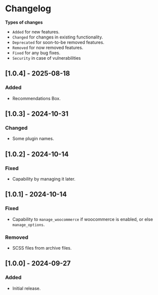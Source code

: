 # Changelog

**Types of changes**
* `Added` for new features.
* `Changed` for changes in existing functionality.
* `Deprecated` for soon-to-be removed features.
* `Removed` for now removed features.
* `Fixed` for any bug fixes.
* `Security` in case of vulnerabilities

## [1.0.4] - 2025-08-18
### Added
* Recommendations Box.

## [1.0.3] - 2024-10-31
### Changed
* Some plugin names.

## [1.0.2] - 2024-10-14
### Fixed
* Capability by managing it later.

## [1.0.1] - 2024-10-14
### Fixed
* Capability to `manage_woocommerce` if woocommerce is enabled, or else `manage_options`.

### Removed
* SCSS files from archive files.

## [1.0.0] - 2024-09-27
### Added
* Initial release.